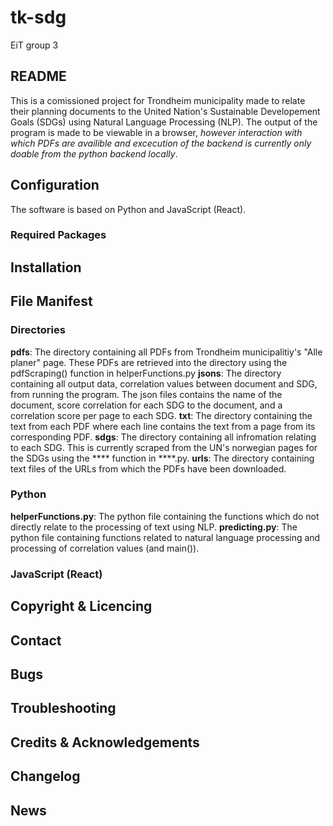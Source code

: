 # tk-sdg
EiT group 3

## README

This is a comissioned project for Trondheim municipality made to relate their planning documents to the United Nation's Sustainable Developement Goals (SDGs) using Natural Language Processing (NLP). The output of the program is made to be viewable in a browser, *however interaction with which PDFs are availible and excecution of the backend is currently only doable from the python backend locally*. 

## Configuration

The software is based on Python and JavaScript (React).
### Required Packages
## Installation

## File Manifest
### Directories

 **pdfs**: The directory containing all PDFs from Trondheim municipalitiy's "Alle planer" page. These PDFs are retrieved into the directory using the pdfScraping() function in helperFunctions.py
 **jsons**: The directory containing all output data, correlation values between document and SDG, from running the program. The json files contains the name of the document,  score correlation for each SDG to the document, and a correlation score per page to each SDG.
 **txt**: The directory containing the text from each PDF where each line contains the text from a page from its corresponding PDF.
 **sdgs**: The directory containing all infromation relating to each SDG. This is currently scraped from the UN's norwegian pages for the SDGs using the **** function in ****.py.
 **urls**: The directory containing text files of the URLs from which the PDFs have been downloaded.
### Python

**helperFunctions.py**: The python file containing the functions which do not directly relate to the processing of text using NLP.
**predicting.py**: The python file containing functions related to natural language processing and processing of correlation values (and main()).
### JavaScript (React)


## Copyright & Licencing

## Contact

## Bugs

## Troubleshooting

## Credits & Acknowledgements

## Changelog

## News
